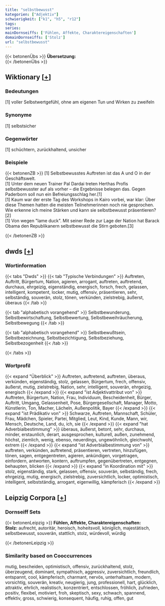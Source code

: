 ```yaml
---
title: "selbstbewusst"
kategorien: ["Adjektiv"]
schwierigkeit: ["k1", "h5", "r12"]
tags:
series:
mainDornseiffs: ['Fühlen, Affekte, Charaktereigenschaften']
domainDornseiffs: ['Stolz']
url: "selbstbewusst"
---
```


{{< betonenÜbs >}}
**Übersetzung:**  
{{< /betonenÜbs >}}

## Wiktionary [[+](https://de.wiktionary.org/wiki/selbstbewusst)]

### Bedeutungen
[1] voller Selbstwertgefühl, ohne am eigenen Tun und Wirken zu zweifeln  

### Synonyme
[1] selbstsicher  

### Gegenwörter
[1] schüchtern, zurückhaltend, unsicher  

### Beispiele
{{< betonenZB >}}
[1] Selbstbewusstes Auftreten ist das A und O in der Geschäftswelt.  
[1] Unter dem neuen Trainer Pal Dardai treten Herthas Profis selbstbewusster auf als vorher – die Ergebnisse belegen das. Gegen Paderborn soll nun ein Befreiungsschlag her.[1]  
[1] Kaum war der erste Tag des Workshops in Kairo vorbei, war klar: Über diese Themen hatten die meisten Teilnehmerinnen noch nie gesprochen. Wie erkenne ich meine Stärken und kann sie selbstbewusst präsentieren?[2]  
[1] Von wegen "lame duck". Mit seiner Rede zur Lage der Nation hat Barack Obama den Republikanern selbstbewusst die Stirn geboten.[3]  

{{< /betonenZB >}}


## dwds [[+](https://www.dwds.de/wb/selbstbewusst)]

### Wortinformation
{{< tabs "Dwds" >}}
{{< tab "Typische Verbindungen" >}}
Auftreten, Auftritt, Bürgertum, Nation, agieren, arrogant, auftreten, auftretend, durchaus, ehrgeizig, eigenständig, energisch, forsch, frech, gelassen, intelligent, kompetent, locker, mutig, offensiv, präsentieren, sehr, selbständig, souverän, stolz, tönen, verkünden, zielstrebig, äußerst, überaus
{{< /tab >}}

{{< tab "alphabetisch vorangehend" >}}
Selbstbewunderung, Selbstbewirtschaftung, Selbstbewertung, Selbstbeweihräucherung, Selbstbewegung
{{< /tab >}}

{{< tab "alphabetisch vorangehend" >}}
Selbstbewußtsein, Selbstbezeichnung, Selbstbezichtigung, Selbstbeziehung, Selbstbezogenheit
{{< /tab >}}

{{< /tabs >}}

### Wortprofil
{{< expand "Überblick" >}} Auftreten, auftretend, auftreten, überaus, verkünden, eigenständig, stolz, gelassen, Bürgertum, frech, offensiv, äußerst, mutig, zielstrebig, Nation, sehr, intelligent, souverän, ehrgeizig, energisch {{< /expand >}}
{{< expand "ist Adjektivattribut von" >}} Auftreten, Bürgertum, Nation, Frau, Individuum, Bescheidenheit, Bürger, Auftritt, Umgang, Gelassenheit, Pose, Bürgergesellschaft, Manager, Motto, Künstlerin, Ton, Macher, Lächeln, Außenpolitik, Bayer {{< /expand >}}
{{< expand "ist Prädikativ von" >}} Schwarze, Auftreten, Mannschaft, Schüler, Frau, Mädchen, Spieler, Partei, Mitglied, Leut, Kind, Kunde, Mann, wir, Mensch, Deutsche, Land, du, ich, sie {{< /expand >}}
{{< expand "hat Adverbialbestimmung" >}} überaus, äußerst, betont, sehr, durchaus, minder, erstaunlich, derart, ausgesprochen, kulturell, außen, zunehmend, höchst, ziemlich, wenig, ebenso, neuerdings, ungewöhnlich, gleichwohl, extrem {{< /expand >}}
{{< expand "ist Adverbialbestimmung von" >}} auftreten, verkünden, auftretend, präsentieren, vertreten, hinzufügen, tönen, sagen, entgegentreten, agieren, ankündigen, vorgetragen, einfordern, antworten, kontern, auftrumpfen, gegenübertreten, entgegnen, behaupten, blicken {{< /expand >}}
{{< expand "in Koordination mit" >}} stolz, eigenständig, stark, gelassen, offensiv, souverän, selbständig, frech, ehrgeizig, mutig, energisch, zielstrebig, zuversichtlich, locker, optimistisch, intelligent, selbstständig, arrogant, eigenwillig, kämpferisch {{< /expand >}}

## Leipzig Corpora [[+](https://corpora.uni-leipzig.de/en/res?word=selbstbewusst&corpusId=deu_newscrawl-public_2018)]

### Dornseiff Sets
{{< betonenLeipzig >}}
**Fühlen, Affekte, Charaktereigenschaften:**  
**Stolz:** aufrecht, autoritär, heroisch, hoheitsvoll, königlich, majestätisch, selbstbewusst, souverän, stattlich, stolz, würdevoll, würdig  

{{< /betonenLeipzig >}}

### Similarity based on Cooccurrences
mutig, bescheiden, optimistisch, offensiv, zurückhaltend, stolz, überzeugend, dominant, sympathisch, aggressiv, zuversichtlich, freundlich, entspannt, cool, kämpferisch, charmant, nervös, unterhaltsam, modern, vorsichtig, souverän, kreativ, neugierig, jung, professionell, hart, glücklich, attraktiv, ehrlich, realistisch, konzentriert, entschlossen, fröhlich, zufrieden, positiv, flexibel, motiviert, froh, skeptisch, sexy, schwach, spannend, effektiv, gross, schwierig, konsequent, häufig, ruhig, offen, gut

